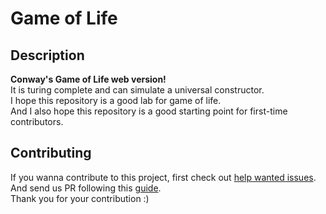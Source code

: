 # Game of Life

## Description

**Conway's Game of Life web version!**  
It is turing complete and can simulate a universal constructor.  
I hope this repository is a good lab for game of life.  
And I also hope this repository is a good starting point for first-time contributors.

## Contributing

If you wanna contribute to this project, first check out [help wanted issues](https://github.com/TroyTae/game-of-life/issues?q=is%3Aissue+is%3Aopen+label%3A%22help+wanted%22).  
And send us PR following this [guide](https://github.com/TroyTae/game-of-life/blob/main/.github/CONTRIBUTING.md).  
Thank you for your contribution :)
